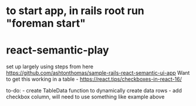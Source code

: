 # to start app, in rails root run "foreman start"
# react-semantic-play
set up largely using steps from here https://github.com/ashtonthomas/sample-rails-react-semantic-ui-app
Want to get this working in a table - https://react.tips/checkboxes-in-react-16/

to-do: - create TableData function to dynamically create data rows
       - add checkbox column, will need to use something like example above 
